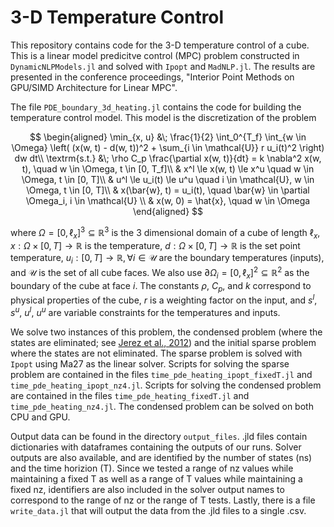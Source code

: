 # 3-D Temperature Control

This repository contains code for the 3-D temperature control of a cube. This is a linear model predicitve control (MPC) problem constructed in `DynamicNLPModels.jl` and solved with `Ipopt` and `MadNLP.jl`. The results are presented in the conference proceedings, "Interior Point Methods on GPU/SIMD Architecture for Linear MPC".

The file `PDE_boundary_3d_heating.jl` contains the code for building the temperature control model. This model is the discretization of the problem 

$$
\begin{aligned}
    \min_{x, u} &\; \frac{1}{2} \int_0^{T_f} \int_{w \in \Omega} \left( (x(w, t) - d(w, t))^2 + \sum_{i \in \mathcal{U}} r u_i(t)^2 \right) dw dt\\
    \textrm{s.t.} &\; \rho C_p  \frac{\partial x(w, t)}{dt} = k \nabla^2 x(w, t), \quad w \in \Omega, t \in [0, T_f]\\
    & x^l \le x(w, t) \le x^u \quad w \in \Omega, t \in [0, T]\\
    & u^l \le u_i(t) \le u^u \quad i \in \mathcal{U}, w \in \Omega, t \in [0, T]\\
    & x(\bar{w}, t) = u_i(t), \quad \bar{w} \in \partial \Omega_i, i \in \mathcal{U}  \\
    & x(w, 0) = \hat{x}, \quad w \in \Omega
\end{aligned}
$$

where $\Omega = [0, \ell_x]^3 \subseteq \mathbb{R}^3$ is the 3 dimensional domain of a cube of length $\ell_x$, $x: \Omega \times [0, T] \rightarrow \mathbb{R}$ is the temperature, $d: \Omega \times [0, T] \rightarrow \mathbb{R}$  is the set point temperature,  $u_i: [0, T] \rightarrow \mathbb{R}, \forall i \in \mathcal{U}$ are the boundary temperatures (inputs), and $\mathcal{U}$ is the set of all cube faces. We also use $\partial \Omega_i = [0, \ell_x]^2 \subseteq \mathbb{R}^2$ as the boundary of the cube at face $i$. The constants $\rho$, $C_p$, and $k$ correspond to physical properties of the cube, $r$ is a weighting factor on the input, and $s^l$, $s^u$, $u^l$, $u^u$ are variable constraints for the temperatures and inputs.

We solve two instances of this problem, the condensed problem (where the states are eliminated; see [Jerez et al., 2012](https://doi.org/10.1016/j.automatica.2012.03.010)) and the initial sparse problem where the states are not eliminated. The sparse problem is solved with `Ipopt` using Ma27 as the linear solver. Scripts for solving the sparse problem are contained in the files `time_pde_heating_ipopt_fixedT.jl` and `time_pde_heating_ipopt_nz4.jl`. Scripts for solving the condensed problem are contained in the files `time_pde_heating_fixedT.jl` and `time_pde_heating_nz4.jl`. The condensed problem can be solved on both CPU and GPU. 

Output data can be found in the directory `output_files`. .jld files contain dictionaries with dataframes containing the outputs of our runs. Solver outputs are also available, and are identified by the number of states (ns) and the time horizion (T). Since we tested a range of nz values while maintaining a fixed T as well as a range of T values while maintaining a fixed nz, identifiers are also included in the solver output names to correspond to the range of nz or the range of T tests. Lastly, there is a file `write_data.jl` that will output the data from the .jld files to a single .csv. 
